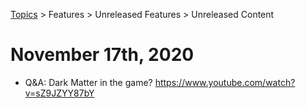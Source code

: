 [Topics](../../../topics.md) > Features > Unreleased Features > Unreleased Content

# November 17th, 2020
* Q&A: Dark Matter in the game? https://www.youtube.com/watch?v=sZ9JZYY87bY

